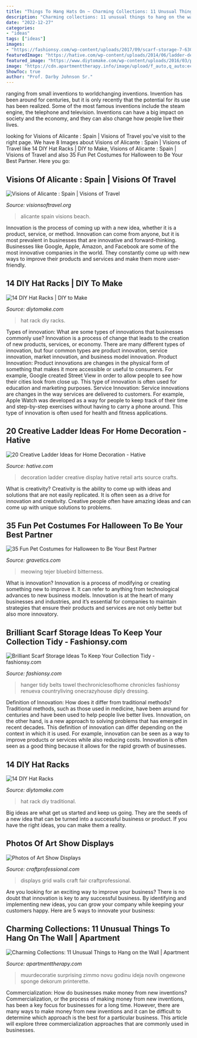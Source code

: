 ```yaml
---
title: "Things To Hang Hats On ~ Charming Collections: 11 Unusual Things To Hang On The Wall"
description: "Charming collections: 11 unusual things to hang on the wall"
date: "2022-12-27"
categories:
- "ideas"
tags: ["ideas"]
images:
- "https://fashionsy.com/wp-content/uploads/2017/09/scarf-storage-7-630x941.jpg"
featuredImage: "https://hative.com/wp-content/uploads/2014/06/ladder-decor-ideas/2-ladder-decor-ideas.jpg"
featured_image: "https://www.diytomake.com/wp-content/uploads/2016/03/pipe-hat-rack.jpg"
image: "https://cdn.apartmenttherapy.info/image/upload/f_auto,q_auto:eco,w_1460/at%2Farchive%2F037860fc87b499c1da0633cb09dc72b1313cd6dc"
ShowToc: true
author: "Prof. Darby Johnson Sr."
---
```



ranging from small inventions to worldchanging inventions.
Invention has been around for centuries, but it is only recently that the potential for its use has been realized. Some of the most famous inventions include the steam engine, the telephone and television. Inventions can have a big impact on society and the economy, and they can also change how people live their lives.

	

		
looking for Visions of Alicante : Spain | Visions of Travel you've visit to the right page. We have 8 Images about Visions of Alicante : Spain | Visions of Travel like 14 DIY Hat Racks | DIY to Make, Visions of Alicante : Spain | Visions of Travel and also 35 Fun Pet Costumes for Halloween to Be Your Best Partner. Here you go:
		
    
## Visions Of Alicante : Spain | Visions Of Travel

<img loading=lazy src="https://www.visionsoftravel.org/wp-content/uploads/2016/01/Visions-of-Alicante-Spain-10.jpeg" onerror="this.onerror=null;this.src='https://tse4.mm.bing.net/th?id=OIP.nZJvy4OOoenW137xDPd8HAHaEK&amp;pid=15.1';" alt="Visions of Alicante : Spain | Visions of Travel">

_Source: visionsoftravel.org_

>alicante spain visions beach. 

	

Innovation is the process of coming up with a new idea, whether it is a product, service, or method. Innovation can come from anyone, but it is most prevalent in businesses that are innovative and forward-thinking. Businesses like Google, Apple, Amazon, and Facebook are some of the most innovative companies in the world. They constantly come up with new ways to improve their products and services and make them more user-friendly.

    
## 14 DIY Hat Racks | DIY To Make

<img loading=lazy src="http://www.diytomake.com/wp-content/uploads/2016/03/nice-hat-rack.jpg" onerror="this.onerror=null;this.src='https://tse4.mm.bing.net/th?id=OIP.5NsLN2d6lhhn3ny88tCEpgHaLH&amp;pid=15.1';" alt="14 DIY Hat Racks | DIY to Make">

_Source: diytomake.com_

>hat rack diy racks. 

	

Types of innovation: What are some types of innovations that businesses commonly use?
Innovation is a process of change that leads to the creation of new products, services, or economy. There are many different types of innovation, but four common types are product innovation, service innovation, market innovation, and business model innovation. 
Product Innovation: Product innovations are changes in the physical form of something that makes it more accessible or useful to consumers. For example, Google created Street View in order to allow people to see how their cities look from close up. This type of innovation is often used for education and marketing purposes. Service Innovation: Service innovations are changes in the way services are delivered to customers. For example, Apple Watch was developed as a way for people to keep track of their time and step-by-step exercises without having to carry a phone around. This type of innovation is often used for health and fitness applications.

    
## 20 Creative Ladder Ideas For Home Decoration - Hative

<img loading=lazy src="https://hative.com/wp-content/uploads/2014/06/ladder-decor-ideas/2-ladder-decor-ideas.jpg" onerror="this.onerror=null;this.src='https://tse4.mm.bing.net/th?id=OIP.XSTm_9nizi6e7klXC1Q_igHaJ4&amp;pid=15.1';" alt="20 Creative Ladder Ideas for Home Decoration - Hative">

_Source: hative.com_

>decoration ladder creative display hative retail arts source crafts. 

	

What is creativity?
Creativity is the ability to come up with ideas and solutions that are not easily replicated. It is often seen as a drive for innovation and creativity. Creative people often have amazing ideas and can come up with unique solutions to problems.

    
## 35 Fun Pet Costumes For Halloween To Be Your Best Partner

<img loading=lazy src="https://www.gravetics.com/wp-content/uploads/2017/08/Cuttest-Halloween-Cat-Dress.jpg" onerror="this.onerror=null;this.src='https://tse2.mm.bing.net/th?id=OIP.k0e8I6taCW0Ul5Vad4FC-AHaKl&amp;pid=15.1';" alt="35 Fun Pet Costumes for Halloween to Be Your Best Partner">

_Source: gravetics.com_

>meowing tejer bluebird bitterness. 

	

What is innovation?
Innovation is a process of modifying or creating something new to improve it. It can refer to anything from technological advances to new business models. Innovation is at the heart of many businesses and industries, and it’s essential for companies to maintain strategies that ensure their products and services are not only better but also more innovatory.

    
## Brilliant Scarf Storage Ideas To Keep Your Collection Tidy - Fashionsy.com

<img loading=lazy src="https://fashionsy.com/wp-content/uploads/2017/09/scarf-storage-7-630x941.jpg" onerror="this.onerror=null;this.src='https://tse3.mm.bing.net/th?id=OIP.d0FqMPn8vSLOPqyNevsSAgHaLD&amp;pid=15.1';" alt="Brilliant Scarf Storage Ideas To Keep Your Collection Tidy - fashionsy.com">

_Source: fashionsy.com_

>hanger tidy belts towel thechroniclesofhome chronicles fashionsy renueva countryliving onecrazyhouse diply dressing. 

	

Definition of Innovation: How does it differ from traditional methods?
Traditional methods, such as those used in medicine, have been around for centuries and have been used to help people live better lives. Innovation, on the other hand, is a new approach to solving problems that has emerged in recent decades. This definition of innovation can differ depending on the context in which it is used. For example, innovation can be seen as a way to improve products or services while also reducing costs. Innovation is often seen as a good thing because it allows for the rapid growth of businesses.

    
## 14 DIY Hat Racks

<img loading=lazy src="https://www.diytomake.com/wp-content/uploads/2016/03/pipe-hat-rack.jpg" onerror="this.onerror=null;this.src='https://tse2.mm.bing.net/th?id=OIP.AHE4T_bf7WU8OfsVSINaggHaJ3&amp;pid=15.1';" alt="14 DIY Hat Racks">

_Source: diytomake.com_

>hat rack diy traditional. 

	

Big ideas are what get us started and keep us going. They are the seeds of a new idea that can be turned into a successful business or product. If you have the right ideas, you can make them a reality.

    
## Photos Of Art Show Displays

<img loading=lazy src="http://www.craftprofessional.com/images/art-on-gridwalls.jpg" onerror="this.onerror=null;this.src='https://tse4.mm.bing.net/th?id=OIP.NbP_p6xOy2qMTt8HVS5k1wHaLH&amp;pid=15.1';" alt="Photos of Art Show Displays">

_Source: craftprofessional.com_

>displays grid walls craft fair craftprofessional. 

	

Are you looking for an exciting way to improve your business? There is no doubt that innovation is key to any successful business. By identifying and implementing new ideas, you can grow your company while keeping your customers happy. Here are 5 ways to innovate your business: 

    
## Charming Collections: 11 Unusual Things To Hang On The Wall | Apartment

<img loading=lazy src="https://cdn.apartmenttherapy.info/image/upload/f_auto,q_auto:eco,w_1460/at%2Farchive%2F037860fc87b499c1da0633cb09dc72b1313cd6dc" onerror="this.onerror=null;this.src='https://tse2.mm.bing.net/th?id=OIP.rBoVp2idG1UBrgXLltEtrwHaLH&amp;pid=15.1';" alt="Charming Collections: 11 Unusual Things to Hang on the Wall | Apartment">

_Source: apartmenttherapy.com_

>muurdecoratie surprising zimmo novu godinu ideja novih ongewone sponge dekorum printerette. 

	

Commercialization: How do businesses make money from new inventions?
Commercialization, or the process of making money from new inventions, has been a key focus for businesses for a long time. However, there are many ways to make money from new inventions and it can be difficult to determine which approach is the best for a particular business. This article will explore three commercialization approaches that are commonly used in businesses.

